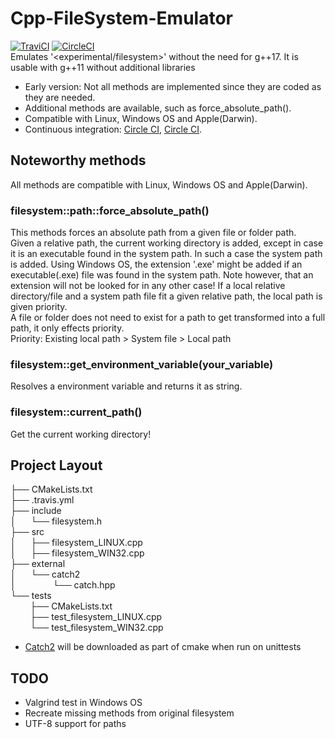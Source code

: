 # Cpp-FileSystem-Emulator
[![TraviCI](https://api.travis-ci.com/p-hofmann/Cpp-FileSystem-Emulator.svg?branch=master)](https://travis-ci.com/p-hofmann/Cpp-FileSystem-Emulator)
[![CircleCI](https://circleci.com/gh/p-hofmann/Cpp-FileSystem-Emulator/tree/master.svg?style=svg)](https://circleci.com/gh/p-hofmann/Cpp-FileSystem-Emulator/tree/master)  
Emulates '<experimental/filesystem>' without the need for g++17.
It is usable with g++11 without additional libraries
 * Early version: Not all methods are implemented since they are coded as they are needed.
 * Additional methods are available, such as force_absolute_path().
 * Compatible with Linux, Windows OS and Apple(Darwin).
 * Continuous integration: [Circle CI](https://circleci.com/), [Circle CI](https://circleci.com/).
 
## Noteworthy methods
All methods are compatible with Linux, Windows OS and Apple(Darwin).

### filesystem::path::force_absolute_path()
This methods forces an absolute path from a given file or folder path.  
Given a relative path, the current working directory is added, 
except in case it is an executable found in the system path.
In such a case the system path is added. 
Using Windows OS, the extension '.exe' might be added 
if an executable(.exe) file was found in the system path.
Note however, that an extension will not be looked for in any other case!
If a local relative directory/file and a system path file fit a given relative path, 
the local path is given priority.  
A file or folder does not need to exist for a path to get transformed into a full path, it only effects priority.  
Priority: Existing local path > System file > Local path   

### filesystem::get_environment_variable(your_variable)
Resolves a environment variable and returns it as string.

### filesystem::current_path()
Get the current working directory! 

## Project Layout
 
 ├── CMakeLists.txt  
 ├── .travis.yml  
 ├── include  
 │&nbsp;&nbsp;&nbsp;&nbsp;&nbsp;&nbsp;└── filesystem.h  
 ├── src  
 │&nbsp;&nbsp;&nbsp;&nbsp;&nbsp;&nbsp;├── filesystem_LINUX.cpp  
 │&nbsp;&nbsp;&nbsp;&nbsp;&nbsp;&nbsp;├── filesystem_WIN32.cpp  
 ├── external  
 │&nbsp;&nbsp;&nbsp;&nbsp;&nbsp;&nbsp;└── catch2  
 │&nbsp;&nbsp;&nbsp;&nbsp;&nbsp;&nbsp;&nbsp;&nbsp;&nbsp;&nbsp;&nbsp;&nbsp;&nbsp;&nbsp;&nbsp;└── catch.hpp  
 └── tests  
 &nbsp;&nbsp;&nbsp;&nbsp;&nbsp;&nbsp;&nbsp;&nbsp;├── CMakeLists.txt  
 &nbsp;&nbsp;&nbsp;&nbsp;&nbsp;&nbsp;&nbsp;&nbsp;├── test_filesystem_LINUX.cpp  
 &nbsp;&nbsp;&nbsp;&nbsp;&nbsp;&nbsp;&nbsp;&nbsp;└── test_filesystem_WIN32.cpp  

* [Catch2](https://github.com/catchorg/Catch2) will be downloaded as part of cmake when run on unittests

## TODO
* Valgrind test in Windows OS
* Recreate missing methods from original filesystem
* UTF-8 support for paths